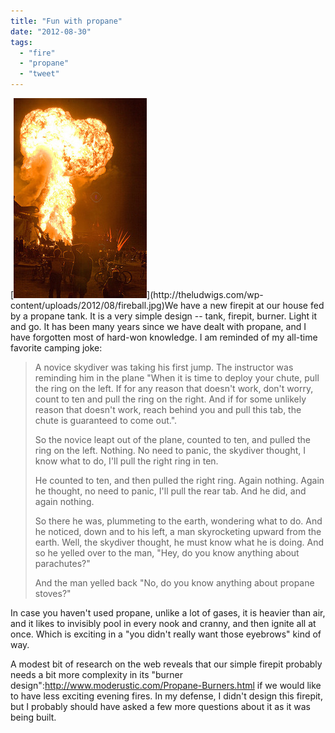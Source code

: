 ```yaml
---
title: "Fun with propane"
date: "2012-08-30"
tags: 
  - "fire"
  - "propane"
  - "tweet"
---
```


[![](images/fireball.jpg "http://www.flickr.com/photos/focalintent/")](http://theludwigs.com/wp-content/uploads/2012/08/fireball.jpg)We have a new firepit at our house fed by a propane tank. It is a very simple design -- tank, firepit, burner. Light it and go. It has been many years since we have dealt with propane, and I have forgotten most of hard-won knowledge. I am reminded of my all-time favorite camping joke:

> A novice skydiver was taking his first jump. The instructor was reminding him in the plane "When it is time to deploy your chute, pull the ring on the left. If for any reason that doesn't work, don't worry, count to ten and pull the ring on the right. And if for some unlikely reason that doesn't work, reach behind you and pull this tab, the chute is guaranteed to come out.".
> 
> So the novice leapt out of the plane, counted to ten, and pulled the ring on the left. Nothing. No need to panic, the skydiver thought, I know what to do, I'll pull the right ring in ten.
> 
> He counted to ten, and then pulled the right ring. Again nothing. Again he thought, no need to panic, I'll pull the rear tab. And he did, and again nothing.
> 
> So there he was, plummeting to the earth, wondering what to do. And he noticed, down and to his left, a man skyrocketing upward from the earth. Well, the skydiver thought, he must know what he is doing. And so he yelled over to the man, "Hey, do you know anything about parachutes?"
> 
> And the man yelled back "No, do you know anything about propane stoves?"

In case you haven't used propane, unlike a lot of gases, it is heavier than air, and it likes to invisibly pool in every nook and cranny, and then ignite all at once. Which is exciting in a "you didn't really want those eyebrows" kind of way.

A modest bit of research on the web reveals that our simple firepit probably needs a bit more complexity in its "burner design":http://www.moderustic.com/Propane-Burners.html if we would like to have less exciting evening fires. In my defense, I didn't design this firepit, but I probably should have asked a few more questions about it as it was being built.
